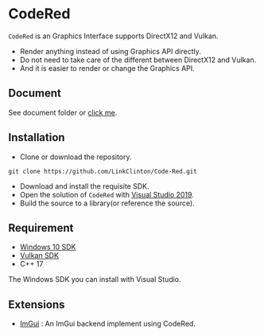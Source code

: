 # CodeRed

`CodeRed` is an Graphics Interface supports DirectX12 and Vulkan.

- Render anything instead of using Graphics API directly. 
- Do not need to take care of the different between DirectX12 and Vulkan.
- And it is easier to render or change the Graphics API.

## Document

See document folder or [click me](https://github.com/LinkClinton/Code-Red/tree/master/Documents/readme.md).

## Installation

- Clone or download the repository.

```git
git clone https://github.com/LinkClinton/Code-Red.git
```
- Download and install the requisite SDK.
- Open the solution of `CodeRed` with [Visual Studio 2019](https://visualstudio.microsoft.com/).
- Build the source to a library(or reference the source).

## Requirement

- [Windows 10 SDK](https://developer.microsoft.com/en-us/windows/downloads/windows-10-sdk)
- [Vulkan SDK](https://vulkan.lunarg.com/sdk/home)
- C++ 17

The Windows SDK you can install with Visual Studio.

## Extensions

- [ImGui](https://github.com/LinkClinton/Code-Red/tree/master/Extensions/ImGui) : An ImGui backend implement using CodeRed.
